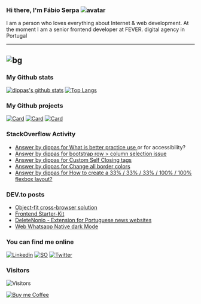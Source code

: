 ### Hi there, I'm Fábio Serpa ![avatar](https://avatars3.githubusercontent.com/u/10220287?s=40&v=4)

I am a person who loves everything about Internet &amp; web development. At the moment I am a senior frontend developer at FEVER. digital agency in Portugal

---
![bg](https://instagram.flis5-1.fna.fbcdn.net/v/t51.2885-15/e35/s1080x1080/103577510_266780581343238_3428738928181924813_n.jpg?_nc_ht=instagram.flis5-1.fna.fbcdn.net&_nc_cat=106&_nc_ohc=g301sjKzcpkAX-z0MZ4&_nc_tp=15&oh=5bcb882d0ff43f7866f12446a26e4062&oe=5F9CD5D6)
---

### My Github stats
[![dippas's github stats](https://github-readme-stats.vercel.app/api?username=dippas&show_icons=true&theme=dark)](https://github.com/dippas)
[![Top Langs](https://github-readme-stats.vercel.app/api/top-langs/?username=dippas&theme=dark)](https://github.com/dippas)

### My Github projects
[![Card](https://github-readme-stats.vercel.app/api/pin/?username=dippas&repo=WebWhatsapp-Native-DarkMode&theme=dark)](https://github.com/dippas/WebWhatsapp-Native-DarkMode)
[![Card](https://github-readme-stats.vercel.app/api/pin/?username=dippas&repo=DeleteNonio&theme=dark)](https://github.com/dippas/deletenonio)
[![Card](https://github-readme-stats.vercel.app/api/pin/?username=dippas&repo=Frontend-Starterkit&theme=dark)](https://github.com/dippas/frontend-starterkit)

### StackOverflow Activity
<!-- STACKOVERFLOW:START -->
- [Answer by dippas for What is better practice use <a> or <a role="button"> for accessibility?](https://stackoverflow.com/questions/64655370/what-is-better-practice-use-a-or-a-role-button-for-accessibility/64655503#64655503)
- [Answer by dippas for bootstrap row > column selection issue](https://stackoverflow.com/questions/64471204/bootstrap-row-column-selection-issue/64471274#64471274)
- [Answer by dippas for Custom Self Closing tags](https://stackoverflow.com/questions/64463826/custom-self-closing-tags/64463917#64463917)
- [Answer by dippas for Change all border colors](https://stackoverflow.com/questions/64018690/change-all-border-colors/64018754#64018754)
- [Answer by dippas for How to create a 33% / 33% / 33% / 100% / 100% flexbox layout?](https://stackoverflow.com/questions/63928788/how-to-create-a-33-33-33-100-100-flexbox-layout/63929008#63929008)
<!-- STACKOVERFLOW:END -->

### DEV.to posts
<!-- BLOG-POST-LIST:START -->
- [Object-fit cross-browser solution](https://dev.to/dippas/object-fit-cross-browser-solution-44jb)
- [Frontend Starter-Kit](https://dev.to/dippas/frontend-starter-kit-1fok)
- [DeleteNonio - Extension for Portuguese news websites](https://dev.to/dippas/deletenonio-extension-for-portuguese-news-websites-259n)
- [Web Whatsapp Native dark Mode](https://dev.to/dippas/web-whatsapp-native-dark-mode-3baa)
<!-- BLOG-POST-LIST:END -->

### You can find me online
[![Linkedin](https://i.imgur.com/WsVT8IF.png)](https://www.linkedin.com/in/fabioserpa/)
[![SO](https://i.imgur.com/6wGKyEh.png)](https://stackoverflow.com/users/3448527/dippas)
[![Twitter](https://i.imgur.com/phxhAbA.png)](https://twitter.com/fabioserpa)

### Visitors
![Visitors](https://visitor-badge.laobi.icu/badge?page_id=dippas.dippas)

[![Buy me Coffee](https://cdn.buymeacoffee.com/buttons/lato-black.png)](https://www.buymeacoffee.com/dippas)
